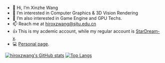 - 👋 Hi, I’m Xinzhe Wang
- 👀 I’m interested in Computer Graphics & 3D Vision Rendering
- 🌱 I’m also interested in Game Engine and GPU Techs.
- 📫 Reach me at hiroxzwang@sjtu.edu.cn
- 👍 This is my acdemic account, while my regular account is [StarDream-x](https://github.com/StarDream-x).
- 💻 [Personal page](https://hiroxzwang.github.io/).

[![hiroxzwang's GitHub stats](https://github-readme-stats.vercel.app/api?username=hiroxzwang&show_icons=true&theme=panda)](https://github.com/anuraghazra/github-readme-stats)
[![Top Langs](https://github-readme-stats.vercel.app/api/top-langs/?username=hiroxzwang&layout=compact&hide=html,css,javascript,CMake,Java&theme=panda)](https://github.com/anuraghazra/github-readme-stats)

<!---
hiroxzwang/hiroxzwang is a ✨ special ✨ repository because its `README.md` (this file) appears on your GitHub profile.
You can click the Preview link to take a look at your changes.
--->
